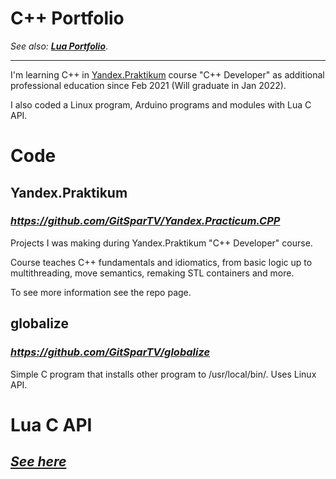 # C++ Portfolio
*See also: **[Lua Portfolio](lua-portfolio.md)***.

---

I'm learning C++ in [Yandex.Praktikum](https://practicum.yandex.ru/cpp/) course "C++ Developer" as additional professional education since Feb 2021 (Will graduate in Jan 2022).

I also coded a Linux program, Arduino programs and modules with Lua C API.

# Code

## Yandex.Praktikum
### *https://github.com/GitSparTV/Yandex.Practicum.CPP*

Projects I was making during Yandex.Praktikum "C++ Developer" course.

Course teaches C++ fundamentals and idiomatics, from basic logic up to multithreading, move semantics, remaking STL containers and more.

To see more information see the repo page.

## globalize
### *https://github.com/GitSparTV/globalize*

Simple C program that installs other program to /usr/local/bin/. Uses Linux API.

# Lua C API
## *[See here](lua-portfolio.md#lua_c_api)*
